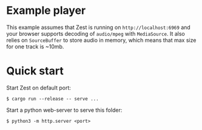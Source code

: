# Example player

This example assumes that Zest is running on `http://localhost:6969` and your browser supports decoding of `audio/mpeg` with `MediaSource`.
It also relies on `SourceBuffer` to store audio in memory, which means that max size for one track is ~10mb.

# Quick start

Start Zest on default port:
```console
$ cargo run --release -- serve ...
```

Start a python web-server to serve this folder:
```console
$ python3 -m http.server <port>
```